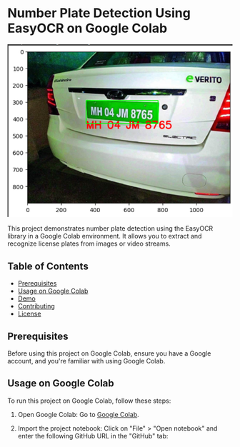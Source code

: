 # Number Plate Detection Using EasyOCR on Google Colab

![Number Plate Detection](demo.png)

This project demonstrates number plate detection using the EasyOCR library in a Google Colab environment. It allows you to extract and recognize license plates from images or video streams.

## Table of Contents
- [Prerequisites](#prerequisites)
- [Usage on Google Colab](#usage-on-google-colab)
- [Demo](#demo)
- [Contributing](#contributing)
- [License](#license)

## Prerequisites

Before using this project on Google Colab, ensure you have a Google account, and you're familiar with using Google Colab.

## Usage on Google Colab

To run this project on Google Colab, follow these steps:

1. Open Google Colab: Go to [Google Colab](https://colab.research.google.com/).

2. Import the project notebook: Click on "File" > "Open notebook" and enter the following GitHub URL in the "GitHub" tab:

